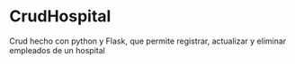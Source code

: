 # CrudHospital
Crud hecho con python y Flask, que permite registrar, actualizar y eliminar empleados de un hospital
